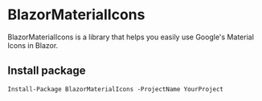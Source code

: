 # BlazorMaterialIcons

BlazorMaterialIcons is a library that helps you easily use Google's Material Icons in Blazor.

## Install package

```
Install-Package BlazorMaterialIcons -ProjectName YourProject
```
